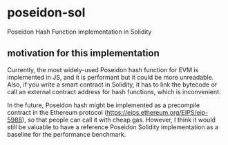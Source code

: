 # poseidon-sol
Poseidon Hash Function implementation in Solidity

## motivation for this implementation
Currently, the most widely-used Poseidon hash function for EVM is implemented in JS, and it is performant but it could be more unreadable. Also, if you write a smart contract in Solidity, it has to link the bytecode or call an external contract address for hash functions, which is inconvenient. 

In the future, Poseidon hash might be implemented as a precompile contract in the Ethereum protocol (https://eips.ethereum.org/EIPS/eip-5988), so that people can call it with cheap gas. However, I think it would still be valuable to have a reference Poseidon Solidity implementation as a baseline for the performance benchmark.
